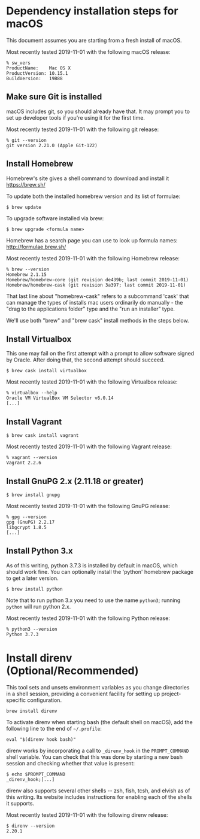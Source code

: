 # Dependency installation steps for macOS

This document assumes you are starting from a fresh install of macOS.

Most recently tested 2019-11-01 with the following macOS release:

```
% sw_vers
ProductName:	Mac OS X
ProductVersion:	10.15.1
BuildVersion:	19B88
```



## Make sure Git is installed

macOS includes git, so you should already have that. It may prompt you to set up developer tools if
you're using it for the first time.

Most recently tested 2019-11-01 with the following git release:

```
% git --version
git version 2.21.0 (Apple Git-122)
```



## Install Homebrew

Homebrew's site gives a shell command to download and install it
https://brew.sh/

To update both the installed homebrew version and its list of formulae:

```
$ brew update
```

To upgrade software installed via brew:

```
$ brew upgrade <formula name>
```

Homebrew has a search page you can use to look up formula names: http://formulae.brew.sh/

Most recently tested 2019-11-01 with the following Homebrew release:

```
% brew --version
Homebrew 2.1.15
Homebrew/homebrew-core (git revision de439b; last commit 2019-11-01)
Homebrew/homebrew-cask (git revision 3a397; last commit 2019-11-01)
```

That last line about "homebrew-cask" refers to a subcommand 'cask' that can manage the types of
installs mac users ordinarily do manually - the "drag to the applications folder" type and the "run
an installer" type.

We'll use both "brew" and "brew cask" install methods in the steps below.



## Install Virtualbox

This one may fail on the first attempt with a prompt to allow software signed by Oracle. After doing
that, the second attempt should succeed.

```
$ brew cask install virtualbox
```

Most recently tested 2019-11-01 with the following Virtualbox release:

```
% virtualbox --help
Oracle VM VirtualBox VM Selector v6.0.14
[...]
```



## Install Vagrant

```
$ brew cask install vagrant
```

Most recently tested 2019-11-01 with the following Vagrant release:

```
% vagrant --version
Vagrant 2.2.6
```



## Install GnuPG 2.x (2.11.18 or greater)

```
$ brew install gnupg
```

Most recently tested 2019-11-01 with the following GnuPG release:

```
% gpg --version
gpg (GnuPG) 2.2.17
libgcrypt 1.8.5
[...]
```



## Install Python 3.x

As of this writing, python 3.7.3 is installed by default in macOS, which should work fine. You can
optionally install the 'python' homebrew package to get a later version.

```
$ brew install python
```

Note that to run python 3.x you need to use the name `python3`; running `python` will run python
2.x.

Most recently tested 2019-11-01 with the following Python release:

```
% python3 --version
Python 3.7.3
```



# Install direnv (Optional/Recommended)

This tool sets and unsets environment variables as you change directories in a shell session,
providing a convenient facility for setting up project-specific configuration.

```
brew install direnv
```

To activate direnv when starting bash (the default shell on macOS), add the following line to the
end of `~/.profile`:

```
eval "$(direnv hook bash)"
```

direnv works by incorporating a call to `_direnv_hook` in the `PROMPT_COMMAND` shell variable. You
can check that this was done by starting a new bash session and checking whether that value is
present:

```
$ echo $PROMPT_COMMAND
_direnv_hook;[...]
```

direnv also supports several other shells -- zsh, fish, tcsh, and elvish as of this writing. Its
website includes instructions for enabling each of the shells it supports.

Most recently tested 2019-11-01 with the following direnv release:

```
$ direnv --version
2.20.1
```
